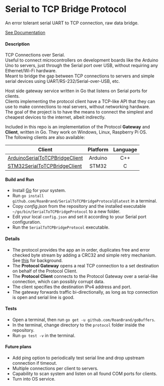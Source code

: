 # Serial to TCP Bridge Protocol
 An error tolerant serial UART to TCP connection, raw data bridge.

[See Documentation](https://roanbrand.github.io/SerialToTCPBridgeProtocol/)  

#### Description
TCP Connections over Serial.  
Useful to connect microcontrollers on development boards like the Arduino Uno to servers, just through the Serial port over USB, without requiring any Ethernet/Wi-Fi hardware.  
Meant to bridge the gap between TCP connections to servers and simple serial devices using UART/RS-232/Serial-over-USB, etc.  


Host side gateway service written in Go that listens on Serial ports for clients.  
Clients implementing the protocol client have a TCP-like API that they can use to make connections to real servers, without networking hardware.  
The goal of the project is to have the means to connect the simplest and cheapest devices to the internet, albeit indirectly.  


Included in this repo is an implementation of the Protocol **Gateway** and **Client**, written in Go. They work on Windows, Linux, Raspberry Pi OS.  
The following clients are also available:

| Client                                                                                         | Platform | Language |
| ---------------------------------------------------------------------------------------------- |:--------:|:--------:|
| [ArduinoSerialToTCPBridgeClient](https://github.com/RoanBrand/ArduinoSerialToTCPBridgeClient)  | Arduino  | C++      |
| [STM32SerialToTCPBridgeClient](https://github.com/RoanBrand/STM32SerialToTCPBridgeClient)      | STM32    | C        |

#### Build and Run
- Install [Go](https://go.dev/dl/) for your system.
- Run `go install github.com/RoanBrand/SerialToTCPBridgeProtocol@latest` in a terminal.
- Copy *config.json* from the repository and the installed executable `~/go/bin/SerialToTCPBridgeProtocol` to a new folder.
- Edit your local `config.json` and set it according to your Serial port configuration.
- Run the `SerialToTCPBridgeProtocol` executable.

#### Details
- The protocol provides the app an in order, duplicates free and error checked byte stream by adding a CRC32 and simple retry mechanism. See [this](https://en.wikibooks.org/wiki/Serial_Programming/Error_Correction_Methods) for background.
- The **Protocol Gateway** opens a real TCP connection to a set destination on behalf of the Protocol Client.
- The **Protocol Client** connects to the Protocol Gateway over a serial-like connection, which can possibly corrupt data.
- The client specifies the destination IPv4 address and port.
- The gateway forwards traffic bi-directionally, as long as tcp connection is open and serial line is good.

#### Tests
 - Open a terminal, then run `go get -u github.com/RoanBrand/goBuffers`.
 - In the terminal, change directory to the `protocol` folder inside the repository.
 - Run `go test -v` in the terminal.

#### Future plans
- Add ping option to periodically test serial line and drop upstream connection if timeout.
- Multiple connections per client to servers.
- Capability to scan system and listen on all found COM ports for clients.
- Turn into OS service.
